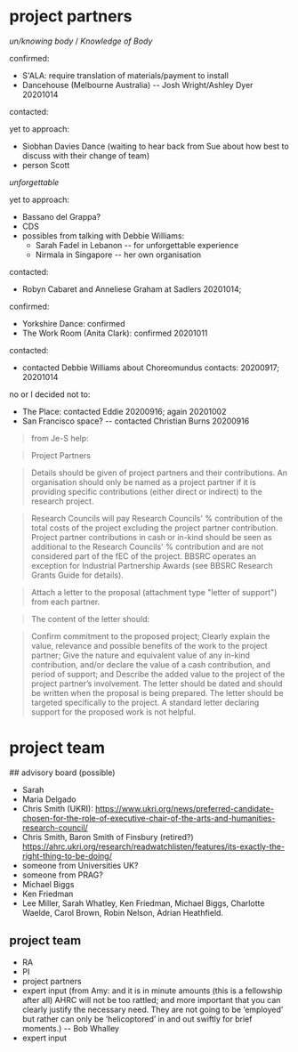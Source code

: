 # project partners

_un/knowing body_ / _Knowledge of Body_

confirmed:
- S'ALA: require translation of materials/payment to install
- Dancehouse (Melbourne Australia) -- Josh Wright/Ashley Dyer 20201014


contacted:


yet to approach:
- Siobhan Davies Dance (waiting to hear back from Sue about how best to discuss with their change of team)
- person Scott 

_unforgettable_

yet to approach:

- Bassano del Grappa? 
- CDS
- possibles from talking with Debbie Williams:
    + Sarah Fadel in Lebanon -- for unforgettable experience
    + Nirmala in Singapore -- her own organisation 


contacted:
- Robyn Cabaret and Anneliese Graham at Sadlers 20201014; 

confirmed:
- Yorkshire Dance: confirmed
- The Work Room (Anita Clark): confirmed 20201011


contacted:
- contacted Debbie Williams about Choreomundus contacts: 20200917; 20201014


no or I decided not to:
- The Place: contacted Eddie 20200916; again 20201002
- San Francisco space? -- contacted Christian Burns 20200916


>from Je-S help:

>Project Partners

>Details should be given of project partners and their contributions. An organisation should only be named as a project partner if it is providing specific contributions (either direct or indirect) to the research project.

>Research Councils will pay Research Councils' % contribution of the total costs of the project excluding the project partner contribution. Project partner contributions in cash or in-kind should be seen as additional to the Research Councils' % contribution and are not considered part of the fEC of the project. BBSRC operates an exception for Industrial Partnership Awards (see BBSRC Research Grants Guide for details).

>Attach a letter to the proposal (attachment type "letter of support") from each partner.

>The content of the letter should:

>Confirm commitment to the proposed project;
Clearly explain the value, relevance and possible benefits of the work to the project partner;
Give the nature and equivalent value of any in-kind contribution, and/or declare the value of a cash contribution, and period of support; and
Describe the added value to the project of the project partner’s involvement.
The letter should be dated and should be written when the proposal is being prepared. The letter should be targeted specifically to the project. A standard letter declaring support for the proposed work is not helpful.


# project team

## advisory board (possible)

- Sarah
- Maria Delgado
- Chris Smith (UKRI): https://www.ukri.org/news/preferred-candidate-chosen-for-the-role-of-executive-chair-of-the-arts-and-humanities-research-council/
- Chris Smith, Baron Smith of Finsbury (retired?) https://ahrc.ukri.org/research/readwatchlisten/features/its-exactly-the-right-thing-to-be-doing/
- someone from Universities UK?
- someone from PRAG?
- Michael Biggs
- Ken Friedman
- Lee Miller, Sarah Whatley, Ken Friedman, Michael Biggs, Charlotte Waelde, Carol Brown, Robin Nelson, Adrian Heathfield.

## project team

- RA
- PI
- project partners
- expert input (from Amy: and it is in minute amounts (this is a fellowship after all) AHRC will not be too rattled; and more important that you can clearly justify the necessary need. They are not going to be ‘employed’ but rather can only be ‘helicoptored’ in and out swiftly for brief moments.) -- Bob Whalley
- expert input 
